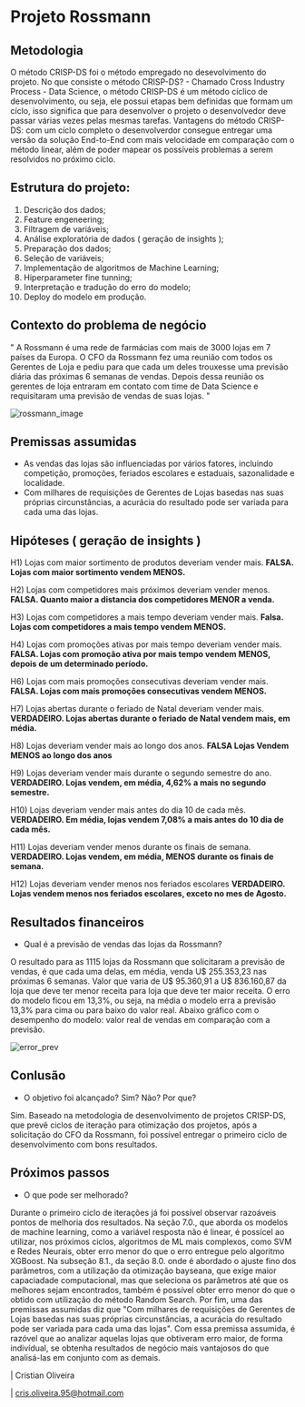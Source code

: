 # Projeto Rossmann

## Metodologia
O método CRISP-DS foi o método empregado no desevolvimento do projeto. No que consiste o método CRISP-DS? - Chamado Cross Industry Process - Data Science, o método CRISP-DS é um método cíclico de desenvolvimento, ou seja, ele possui etapas bem definidas que formam um cíclo, isso significa que para desenvolver o projeto o desenvolvedor deve passar várias vezes pelas mesmas tarefas. Vantagens do método CRISP-DS: com um cíclo completo o desenvolverdor consegue entregar uma versão da solução End-to-End com mais velocidade em comparação com o método linear, além de poder mapear os possíveis problemas a serem resolvidos no próximo ciclo.

## Estrutura do projeto:

1. Descrição dos dados;
2. Feature engeneering;
3. Filtragem de variáveis;
4. Análise exploratória de dados ( geração de insights );
5. Preparação dos dados;
6. Seleção de variáveis;
7. Implementação de algoritmos de Machine Learning;
8. Hiperparameter fine tunning;
9. Interpretação e tradução do erro do modelo;
10. Deploy do modelo em produção.

## Contexto do problema de negócio

" A Rossmann é uma rede de farmácias com mais de 3000 lojas em 7 países da Europa. O CFO da Rossmann fez uma reunião com todos os Gerentes de Loja e pediu para que cada um deles trouxesse uma previsão diária das próximas 6 semanas de vendas. Depois dessa reunião os gerentes de loja entraram em contato com time de Data Science e requisitaram uma previsão de vendas de suas lojas. "


![rossmann_image](https://user-images.githubusercontent.com/81040797/142878319-7fe521ec-5b81-4eb5-96fe-e00e0bb471a0.jpg)

## Premissas assumidas

- As vendas das lojas são influenciadas por vários fatores, incluindo competição, promoções, feriados escolares e estaduais, sazonalidade e localidade.
- Com milhares de requisições de Gerentes de Lojas basedas nas suas próprias circunstâncias, a acurácia do resultado pode ser variada para cada uma das lojas.

## Hipóteses ( geração de insights )

H1) Lojas com maior sortimento de produtos deveriam vender mais.
**FALSA. Lojas com maior sortimento vendem MENOS.**

H2) Lojas com competidores mais próximos deveriam vender menos.
**FALSA. Quanto maior a distancia dos competidores MENOR a venda.**

H3) Lojas com competidores a mais tempo deveriam vender mais.
**Falsa. Lojas com competidores a mais tempo vendem MENOS.**

H4) Lojas com promoções ativas por mais tempo deveriam vender mais.
**FALSA. Lojas com promoção ativa por mais tempo vendem MENOS, depois de um determinado período.**

H6) Lojas com mais promoções consecutivas deveriam vender mais.
**FALSA. Lojas com mais promoções consecutivas vendem MENOS.**

H7) Lojas abertas durante o feriado de Natal deveriam vender mais.
**VERDADEIRO. Lojas abertas durante o feriado de Natal vendem mais, em média.**

H8) Lojas deveriam vender mais ao longo dos anos.
**FALSA Lojas Vendem MENOS ao longo dos anos**

H9) Lojas deveriam vender mais durante o segundo semestre do ano.
**VERDADEIRO. Lojas vendem, em média, 4,62% a mais no segundo semestre.**

H10) Lojas deveriam vender mais antes do dia 10 de cada mês.
**VERDADEIRO. Em média, lojas vendem 7,08% a mais antes do 10 dia de cada mês.**

H11) Lojas deveriam vender menos durante os finais de semana.
**VERDADEIRO. Lojas vendem, em média, MENOS durante os finais de semana.**

H12) Lojas deveriam vender menos nos feriados escolares
**VERDADEIRO. Lojas vendem menos nos feriados escolares, exceto no mes de Agosto.**

## Resultados financeiros
- Qual é a previsão de vendas das lojas da Rossmann?

O resultado para as 1115 lojas da Rossmann que solicitaram a previsão de vendas, é que cada uma delas, em média, venda U$ 255.353,23 nas próximas 6 semanas. Valor que varia de U$ 95.360,91 a U$ 836.160,87 da loja que deve ter menor receita para loja que deve ter maior receita. O erro do modelo ficou em 13,3%, ou seja, na média o modelo erra a previsão 13,3% para cima ou para baixo do valor real. Abaixo gráfico com o desempenho do modelo: valor real de vendas em comparação com a previsão.

![error_prev](https://user-images.githubusercontent.com/81040797/142909769-b8528c11-55df-4d54-a8dd-d05b636a6d65.png)

## Conlusão
- O objetivo foi alcançado? Sim? Não? Por que?

Sim. Baseado na metodologia de desenvolvimento de projetos CRISP-DS, que prevê ciclos de iteração para otimização dos projetos, após a solicitação do CFO da Rossmann, foi possível entregar o primeiro ciclo de desenvolvimento com bons resultados.

## Próximos passos
- O que pode ser melhorado?

Durante o primeiro ciclo de iterações já foi possível observar razoáveis pontos de melhoria dos resultados. Na seção 7.0., que aborda os modelos de machine learning, como a variável resposta não é linear, é possícel ao utilizar, nos próximos ciclos, algoritmos de ML mais complexos, como SVM e Redes Neurais, obter erro menor do que o erro entregue pelo algoritmo XGBoost. Na subseção 8.1., da seção 8.0. onde é abordado o ajuste fino dos parâmetros, com a utilização da otimização bayseana, que exige maior capaciadade computacional, mas que seleciona os parâmetros até que os melhores sejam encontrados, também é possível obter erro menor do que o obtido com utilização do método Random Search. Por fim, uma das premissas assumidas diz que "Com milhares de requisições de Gerentes de Lojas basedas nas suas próprias circunstâncias, a acurácia do resultado pode ser variada para cada uma das lojas". Com essa premissa assumida, é razóvel que ao analizar aquelas lojas que obtiveram erro maior, de forma indivídual, se obtenha resultados de negócio mais vantajosos do que analisá-las em conjunto com as demais.


|
Cristian Oliveira

|
cris.oliveira.95@hotmail.com
